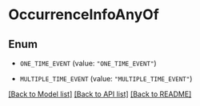 # OccurrenceInfoAnyOf

## Enum


* `ONE_TIME_EVENT` (value: `"ONE_TIME_EVENT"`)

* `MULTIPLE_TIME_EVENT` (value: `"MULTIPLE_TIME_EVENT"`)


[[Back to Model list]](../README.md#documentation-for-models) [[Back to API list]](../README.md#documentation-for-api-endpoints) [[Back to README]](../README.md)


